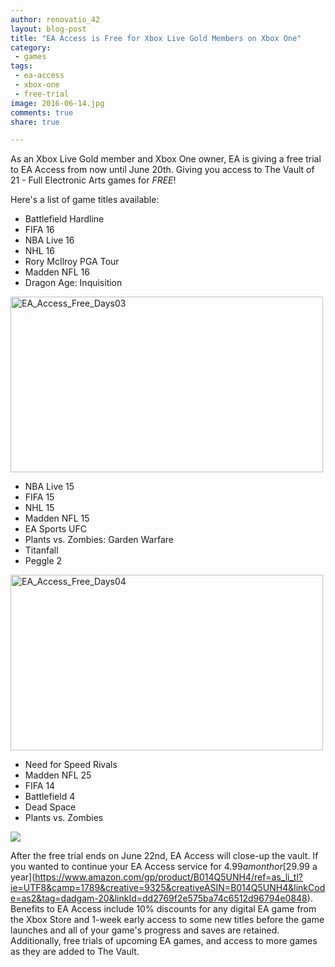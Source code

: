 ```yaml
---
author: renovatio_42
layout: blog-post
title: "EA Access is Free for Xbox Live Gold Members on Xbox One"
category:
 - games
tags:
 - ea-access
 - xbox-one
 - free-trial
image: 2016-06-14.jpg
comments: true
share: true

---
```


As an Xbox Live Gold member and Xbox One owner, EA is giving a free trial to EA Access from now until June 20th. Giving you access to The Vault of 21 - Full Electronic Arts games for *FREE*!

Here's a list of game titles available:

* Battlefield Hardline
* FIFA 16
* NBA Live 16
* NHL 16
* Rory McIlroy PGA Tour
* Madden NFL 16
* Dragon Age: Inquisition

<a data-flickr-embed="true"  href="https://www.flickr.com/photos/126304189@N08/27063106824/in/dateposted-public/" title="EA_Access_Free_Days03"><img src="https://c1.staticflickr.com/8/7622/27063106824_49a3015614.jpg" width="500" height="281" alt="EA_Access_Free_Days03"></a><script async src="//embedr.flickr.com/assets/client-code.js" charset="utf-8"></script>

* NBA Live 15
* FIFA 15
* NHL 15
* Madden NFL 15
* EA Sports UFC
* Plants vs. Zombies: Garden Warfare
* Titanfall
* Peggle 2

<a data-flickr-embed="true"  href="https://www.flickr.com/photos/126304189@N08/27063106884/in/dateposted-public/" title="EA_Access_Free_Days04"><img src="https://c5.staticflickr.com/8/7096/27063106884_6d07ea1947.jpg" width="500" height="281" alt="EA_Access_Free_Days04"></a><script async src="//embedr.flickr.com/assets/client-code.js" charset="utf-8"></script>

* Need for Speed Rivals
* Madden NFL 25
* FIFA 14
* Battlefield 4
* Dead Space
* Plants vs. Zombies

<a href="https://www.amazon.com/gp/product/B014Q5UNH4/ref=as_li_tl?ie=UTF8&camp=1789&creative=9325&creativeASIN=B014Q5UNH4&linkCode={{linkCode}}&tag=dadgam-20&linkId={{link_id}}"><img border="0" src="//ws-na.amazon-adsystem.com/widgets/q?_encoding=UTF8&MarketPlace=US&ASIN=B014Q5UNH4&ServiceVersion=20070822&ID=AsinImage&WS=1&Format=_SL250_&tag=dadgam-20" ></a><img src="//ir-na.amazon-adsystem.com/e/ir?t=dadgam-20&l=am2&o=1&a=B014Q5UNH4" width="1" height="1" border="0" alt="" style="border:none !important; margin:0px !important;" />

After the free trial ends on June 22nd, EA Access will close-up the vault. If you wanted to continue your EA Access service for $4.99 a month or [$29.99 a year](https://www.amazon.com/gp/product/B014Q5UNH4/ref=as_li_tl?ie=UTF8&camp=1789&creative=9325&creativeASIN=B014Q5UNH4&linkCode=as2&tag=dadgam-20&linkId=dd2769f2e575ba74c6512d96794e0848). Benefits to EA Access include 10% discounts for any digital EA game from the Xbox Store and 1-week early access to some new titles before the game launches and all of your game's progress and saves are retained. Additionally, free trials of upcoming EA games, and access to more games as they are added to The Vault.
